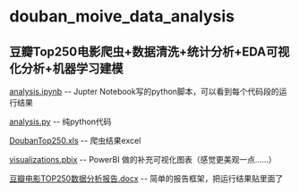 # douban_moive_data_analysis

## 豆瓣Top250电影爬虫+数据清洗+统计分析+EDA可视化分析+机器学习建模

[analysis.ipynb](https://github.com/OracyC/douban_moive_data_analysis/blob/master/analysis.ipynb) -- Jupter Notebook写的python脚本，可以看到每个代码段的运行结果

[analysis.py](https://github.com/OracyC/douban_moive_data_analysis/blob/master/analysis.py) -- 纯python代码

[DoubanTop250.xls](https://github.com/OracyC/douban_moive_data_analysis/blob/master/DoubanTop250.xls) -- 爬虫结果excel

[visualizations.pbix](https://github.com/OracyC/douban_moive_data_analysis/blob/master/visualizations.pbix) -- PowerBI 做的补充可视化图表（感觉更美观一点……）

[豆瓣电影TOP250数据分析报告.docx](https://github.com/OracyC/douban_moive_data_analysis/blob/master/豆瓣电影TOP250数据分析报告.docx) -- 简单的报告框架，把运行结果贴里面了

